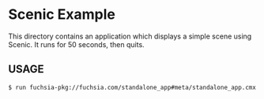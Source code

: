 # Scenic Example

This directory contains an application which displays a simple scene using Scenic.
It runs for 50 seconds, then quits.

## USAGE

```shell
$ run fuchsia-pkg://fuchsia.com/standalone_app#meta/standalone_app.cmx
```
